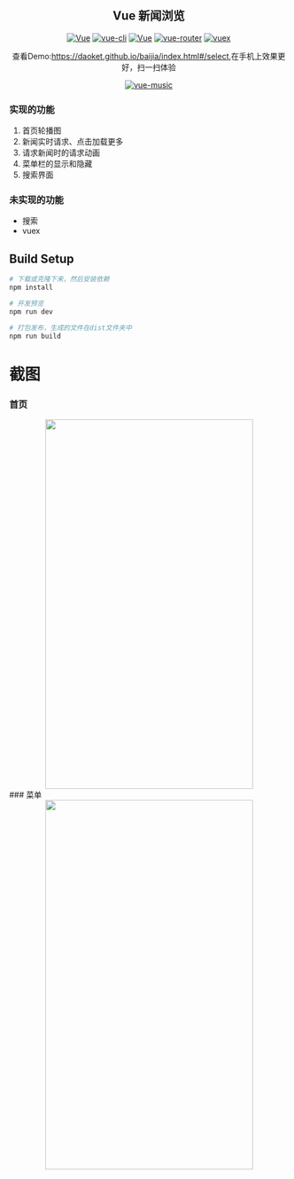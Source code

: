 <h2 align="center">Vue 新闻浏览</h2>
<p align="center">
  <a href="https://daoket.github.io/baijia/index.html#/select"><img src="https://img.shields.io/travis/rust-lang/rust.svg" alt="Vue"></a>
  <a href="https://github.com/vuejs/vue-cli"><img src="https://img.shields.io/badge/vue--cli-v2.4.0-blue.svg" alt="vue-cli"></a>
  <a href="https://github.com/vuejs/vue"><img src="https://img.shields.io/badge/vue-v2.2.2-blue.svg" alt="Vue"></a>
  <a href="https://github.com/vuejs/vue-router"><img src="https://img.shields.io/badge/vue--router-v2.2.0-blue.svg" alt="vue-router"></a>
  <a href="https://github.com/vuejs/vuex"><img src="https://img.shields.io/badge/vuex-v2.0.0-blue.svg" alt="vuex"></a>
</p>
<p align="center">查看Demo:<a href="https://daoket.github.io/baijia/index.html#/select">https://daoket.github.io/baijia/index.html#/select</a>,在手机上效果更好，扫一扫体验</p>
<p align="center"><a href="https://daoket.github.io/baijia/index.html#/select"><img src="https://daoket.github.io/img/qrcode/baijia.png" alt="vue-music"></a></p>


### 实现的功能
1. 首页轮播图
2. 新闻实时请求、点击加载更多
3. 请求新闻时的请求动画
4. 菜单栏的显示和隐藏
5. 搜索界面

### 未实现的功能
*   搜索
*   vuex

## Build Setup

``` bash
# 下载或克隆下来，然后安装依赖
npm install

# 开发预览
npm run dev

# 打包发布，生成的文件在dist文件夹中
npm run build
```

# 截图


### 首页
<center>
<img src="https://daoket.github.io/baijia/eg1.jpg" width='375' height='667'/>
</center>
### 菜单
<center>
<img src="https://daoket.github.io/baijia/eg2.jpg" width='375' height='667'/>
</center>
